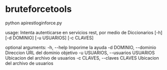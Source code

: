 # bruteforcetools

python apirestloginforce.py 

usage: Intenta autenticarse en servicios rest, por medio de Diccionarios
       [-h] [-d DOMINIO] [-u USUARIOS] [-c CLAVES]



optional arguments:
  -h, --help  Imporime la ayuda
  -d DOMINIO, --dominio Direccion URL del dominio objetivo
  -u USUARIOS, --usuarios USUARIOS
                        Ubicacion del archivo de usuarios
  -c CLAVES, --claves CLAVES
                        Ubicacion del archivo de usuarios
